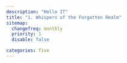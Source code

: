 ```yaml
---
description: "Hello IT"
title: "1. Whispers of the Forgotten Realm"
sitemap:
  changefreq: monthly
  priority: 1
  disable: false

categories: five
---
```

